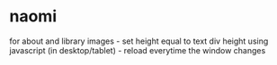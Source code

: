 # naomi

for about and library images
    - set height equal to text div height using javascript (in desktop/tablet)
        - reload everytime the window changes